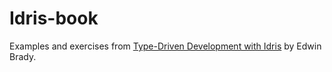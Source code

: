 # Idris-book
Examples and exercises from [Type-Driven Development with Idris](https://www.manning.com/books/type-driven-development-with-idris) by Edwin Brady.
